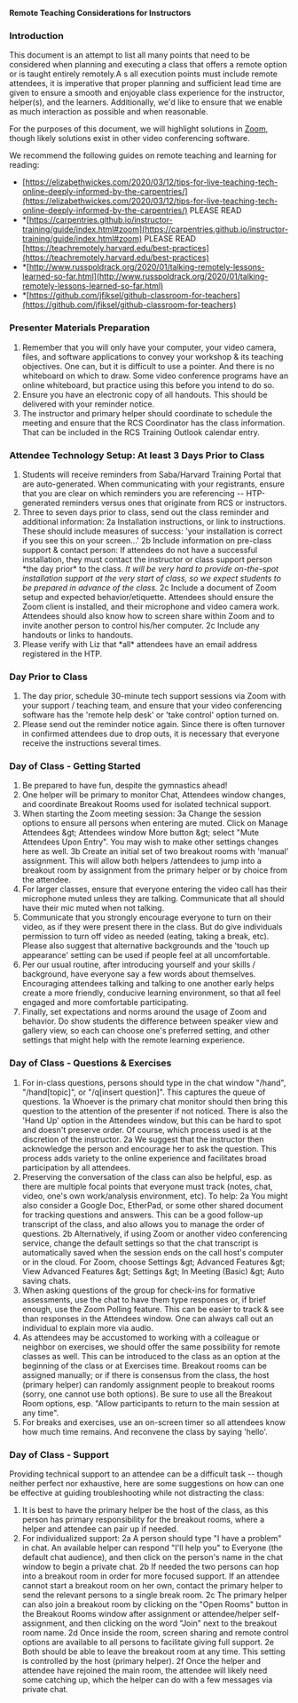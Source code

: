 **Remote Teaching Considerations for Instructors**

### Introduction

This document is an attempt to list all many points that need to be considered when planning and executing a class that offers a remote option or is taught entirely remotely.A s all execution points must include remote attendees, it is imperative that proper planning and sufficient lead time are given to ensure a smooth and enjoyable class experience for the instructor, helper(s), and the learners. Additionally, we&#39;d like to ensure that we enable as much interaction as possible and when reasonable.

For the purposes of this document, we will highlight solutions in [Zoom](http://zoom.us/), though likely solutions exist in other video conferencing software.

We recommend the following guides on remote teaching and learning for reading:

  * [https://elizabethwickes.com/2020/03/12/tips-for-live-teaching-tech-online-deeply-informed-by-the-carpentries/](https://elizabethwickes.com/2020/03/12/tips-for-live-teaching-tech-online-deeply-informed-by-the-carpentries/)     PLEASE READ
  * *[https://carpentries.github.io/instructor-training/guide/index.html#zoom](https://carpentries.github.io/instructor-training/guide/index.html#zoom)    PLEASE READ
[https://teachremotely.harvard.edu/best-practices](https://teachremotely.harvard.edu/best-practices)
  * *[http://www.russpoldrack.org/2020/01/talking-remotely-lessons-learned-so-far.html](http://www.russpoldrack.org/2020/01/talking-remotely-lessons-learned-so-far.html)
  * *[https://github.com/jfiksel/github-classroom-for-teachers](https://github.com/jfiksel/github-classroom-for-teachers)

### Presenter Materials Preparation

1. Remember that you will only have your computer, your video camera, files, and software applications to convey your workshop &amp; its teaching objectives. One can, but it is difficult to use a pointer. And there is no whiteboard on which to draw. Some video conference programs have an online whiteboard, but practice using this before you intend to do so.
2. Ensure you have an electronic copy of all handouts. This should be delivered with your reminder notice.
3. The instructor and primary helper should coordinate to schedule the meeting and ensure that the RCS Coordinator has the class information. That can be included in the RCS Training Outlook calendar entry.

### Attendee Technology Setup: At least 3 Days Prior to Class

1. Students will receive reminders from Saba/Harvard Training Portal that are auto-generated. When communicating with your registrants, ensure that you are clear on which reminders you are referencing -- HTP-generated reminders versus ones that originate from RCS or instructors.
2. Three to seven days prior to class, send out the class reminder and additional information:
  2a Installation instructions, or link to instructions. These should include measures of success: &#39;your installation is correct if you see this on your screen…&#39;
  2b Include information on pre-class support &amp; contact person: If attendees do not have a successful installation, they must contact the instructor or class support person \*the day prior\* to the class. _It will be very hard to provide on-the-spot installation support at the very start of class, so we expect students to be prepared in_ _advance_ _of the class._
  2c Include a document of Zoom setup and expected behavior/etiquette. Attendees should ensure the Zoom client is installed, and their microphone and video camera work. Attendees should also know how to screen share within Zoom and to invite another person to control his/her computer.
  2c Include any handouts or links to handouts.
3. Please verify with Liz that \*all\* attendees have an email address registered in the HTP.

### Day Prior to Class

1. The day prior, schedule 30-minute tech support sessions via Zoom with your support / teaching team, and ensure that your video conferencing software has the &#39;remote help desk&#39; or &#39;take control&#39; option turned on.
2. Please send out the reminder notice again. Since there is often turnover in confirmed attendees due to drop outs, it is necessary that everyone receive the instructions several times.

### Day of Class - Getting Started

1. Be prepared to have fun, despite the gymnastics ahead!
2. One helper will be primary to monitor Chat, Attendees window changes, and coordinate Breakout Rooms used for isolated technical support.
3. When starting the Zoom meeting session:
  3a Change the session options to ensure all persons when entering are muted. Click on Manage Attendees \&gt; Attendees window More button \&gt; select &quot;Mute Attendees Upon Entry&quot;. You may wish to make other settings changes here as well.
  3b Create an initial set of two breakout rooms with &#39;manual&#39; assignment. This will allow both helpers /attendees to jump into a breakout room by assignment from the primary helper or by choice from the attendee.
4. For larger classes, ensure that everyone entering the video call has their microphone muted unless they are talking. Communicate that all should have their mic muted when not talking.
5. Communicate that you strongly encourage everyone to turn on their video, as if they were present there in the class. But do give individuals permission to turn off video as needed (eating, taking a break, etc). Please also suggest that alternative backgrounds and the &#39;touch up appearance&#39; setting can be used if people feel at all uncomfortable.
6. Per our usual routine, after introducing yourself and your skills / background, have everyone say a few words about themselves. Encouraging attendees talking and talking to one another early helps create a more friendly, conducive learning environment, so that all feel engaged and more comfortable participating.
7. Finally, set expectations and norms around the usage of Zoom and behavior. Do show students the difference between speaker view and gallery view, so each can choose one&#39;s preferred setting, and other settings that might help with the remote learning experience.

### Day of Class - Questions &amp; Exercises

1. For in-class questions, persons should type in the chat window &quot;/hand&quot;, &quot;/hand[topic]&quot;, or &quot;/q[insert question]&quot;. This captures the queue of questions.
  1a Whoever is the primary chat monitor should then bring this question to the attention of the presenter if not noticed. There is also the &#39;Hand Up&#39; option in the Attendees window, but this can be hard to spot and doesn&#39;t preserve order. Of course, which process used is at the discretion of the instructor.
  2a We suggest that the instructor then acknowledge the person and encourage her to ask the question. This process adds variety to the online experience and facilitates broad participation by all attendees.
2. Preserving the conversation of the class can also be helpful, esp. as there are multiple focal points that everyone must track (notes, chat, video, one&#39;s own work/analysis environment, etc). To help:
  2a You might also consider a Google Doc, EtherPad, or some other shared document for tracking questions and answers. This can be a good follow-up transcript of the class, and also allows you to manage the order of questions.
  2b Alternatively, if using Zoom or another video conferencing service, change the default settings so that the chat transcript is automatically saved when the session ends on the call host&#39;s computer or in the cloud. For Zoom, choose Settings \&gt; Advanced Features \&gt; View Advanced Features \&gt; Settings \&gt; In Meeting (Basic) \&gt; Auto saving chats.
3. When asking questions of the group for check-ins for formative assessments, use the chat to have them type responses or, if brief enough, use the Zoom Polling feature. This can be easier to track &amp; see than responses in the Attendees window. One can always call out an individual to explain more via audio.
4. As attendees may be accustomed to working with a colleague or neighbor on exercises, we should offer the same possibility for remote classes as well. This can be introduced to the class as an option at the beginning of the class or at Exercises time. Breakout rooms can be assigned manually; or if there is consensus from the class, the host (primary helper) can randomly assignment people to breakout rooms (sorry, one cannot use both options). Be sure to use all the Breakout Room options, esp. &quot;Allow participants to return to the main session at any time&quot;.
5. For breaks and exercises, use an on-screen timer so all attendees know how much time remains. And reconvene the class by saying &#39;hello&#39;.

### Day of Class - Support

Providing technical support to an attendee can be a difficult task -- though neither perfect nor exhaustive, here are some suggestions on how can one be effective at guiding troubleshooting while not distracting the class:

1. It is best to have the primary helper be the host of the class, as this person has primary responsibility for the breakout rooms, where a helper and attendee can pair up if needed.
2. For individualized support:
  2a A person should type &quot;I have a problem&quot; in chat. An available helper can respond &quot;I&#39;ll help you&quot; to Everyone (the default chat audience), and then click on the person&#39;s name in the chat window to begin a private chat.
  2b If needed the two persons can hop into a breakout room in order for more focused support. If an attendee cannot start a breakout room on her own, contact the primary helper to send the relevant persons to a single break room.
  2c The primary helper can also join a breakout room by clicking on the &quot;Open Rooms&quot; button in the Breakout Rooms window after assignment or attendee/helper self-assignment, and then clicking on the word &quot;Join&quot; next to the breakout room name.
  2d Once inside the room, screen sharing and remote control options are available to all persons to facilitate giving full support.
  2e Both should be able to leave the breakout room at any time. This setting is controlled by the host (primary helper).
  2f Once the helper and attendee have rejoined the main room, the attendee will likely need some catching up, which the helper can do with a few messages via private chat.
  
  
